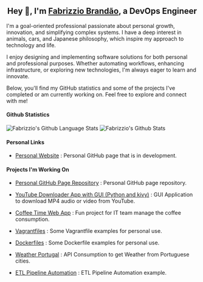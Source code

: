 <h2 align="center">Hey 👋, I'm <a href="https://www.linkedin.com/in/fabrizziobrandao/">Fabrizzio Brandão</a>, a DevOps Engineer</h2>

<p>
I'm a goal-oriented professional passionate about personal growth, innovation, and simplifying complex systems.  
I have a deep interest in animals, cars, and Japanese philosophy, which inspire my approach to technology and life.  
</p>

<p>
I enjoy designing and implementing software solutions for both personal and professional purposes. Whether automating workflows, enhancing infrastructure, or exploring new technologies, I'm always eager to learn and innovate.  
</p>

<p>
Below, you'll find my GitHub statistics and some of the projects I've completed or am currently working on. Feel free to explore and connect with me!
</p>

#### Github Statistics

<img alt="Fabrizzio's Github Language Stats" src="https://github-readme-stats-sigma-five.vercel.app/api/top-langs/?username=FabrizzioB&langs_count=4&theme=blue-green"/>

<img alt="Fabrizzio's Github Stats" src="https://github-readme-stats.vercel.app/api?username=FabrizzioB&show_icons=true&theme=blue-green&count_private=true"/>


#### Personal Links

- [Personal Website][website2] : Personal GitHub page that is in development.

#### Projects I'm Working On

- [Personal GitHub Page Repository][gitpagerepo] : Personal GitHub page repository.

- [YouTube Downloader App with GUI (Python and kivy)][ytdownapp] : GUI Application to download MP4 audio or video from YouTube.

- [Coffee Time Web App][coffeetime] : Fun project for IT team manage the coffee consumption.

- [Vagrantfiles][Vagrantfiles] : Some Vagrantfile examples for personal use.

- [Dockerfiles][Dockerfiles] : Some Dockerfile examples for personal use.

- [Weather Portugal][WeatherPortugal] : API Consumption to get Weather from Portuguese cities.

- [ETL Pipeline Automation][etlpipeline] : ETL Pipeline Automation example.

<!-- Links -->

[website]: https://www.linkedin.com/in/fabrizziobrandao/

[website2]: https://fabrizziob.github.io/

[ytdownapp]: https://github.com/FabrizzioB/YoutabeDownloader

[gitpagerepo]: https://github.com/FabrizzioB/fabrizziob.github.io

[gitpage]: https://fabrizziob.github.io/

[store-mpa]: https://github.com/FabrizzioB/Store-MPA

[coffeetime]: https://github.com/FabrizzioB/CoffeeTime-WebApp

[Vagrantfiles]: https://github.com/FabrizzioB/Vagrantfiles

[Dockerfiles]: https://github.com/FabrizzioB/Dockerfiles

[WeatherPortugal]: https://github.com/FabrizzioB/WeatherPortugal

[etlpipeline]: https://github.com/FabrizzioB/ETL-Pipeline-Automation
